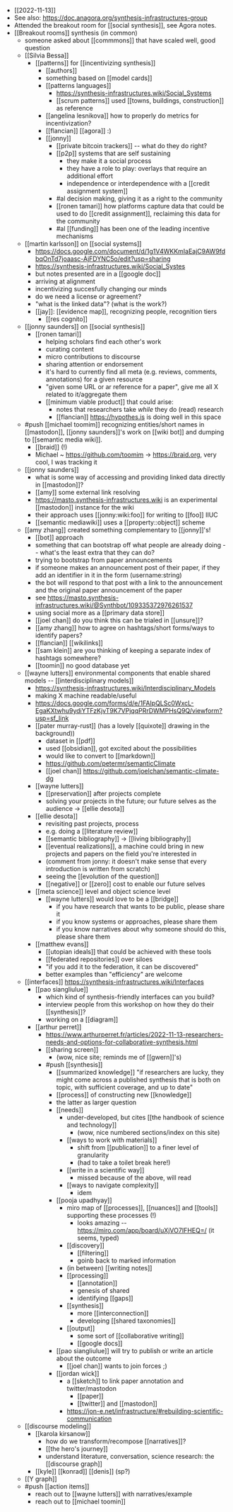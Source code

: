 - [[2022-11-13]]
- See also: https://doc.anagora.org/synthesis-infrastructures-group
- Attended the breakout room for [[social synthesis]], see Agora notes.
- [[Breakout rooms]] synthesis (in common)
  - someone asked about [[commmons]] that have scaled well, good question
  - [[Silvia Bessa]]
    - [[patterns]] for [[incentivizing synthesis]]
      - [[authors]]
      - something based on [[model cards]]  
      - [[patterns languages]]
        - https://synthesis-infrastructures.wiki/Social_Systems
        - [[scrum patterns]] used [[towns, buildings, construction]] as reference
      - [[angelina lesnikova]] how to properly do metrics for incentivization?
      - [[flancian]] [[agora]] :)
      - [[jonny]]
          - [[private bitcoin trackers]] -- what do they do right?
          - [[p2p]] systems that are self sustaining
              - they make it a social process
              - they have a role to play: overlays that require an additional effort
              - independence or interdependence with a [[credit assignment system]]
          - #al decision making, giving it as a right to the community
          - [[ronen tamari]] how platforms capture data that could be used to do [[credit assignment]], reclaiming this data for the community
          - #al [[funding]] has been one of the leading incentive mechanisms
  - [[martin karlsson]] on [[social systems]]
      - https://docs.google.com/document/d/1g1V4WKKmIaEajC9AW9fdbqOnTd7joaasc-AjFDYNC5o/edit?usp=sharing
      - https://synthesis-infrastructures.wiki/Social_Systes
      - but notes presented are in a [[google doc]]
      - arriving at alignment
      - incentivizing succesfully changing our minds
      - do we need a license or agreement?
      - "what is the linked data"? (what is the work?)
      - [[jay]]: [[evidence map]], recognizing people, recognition tiers
        - [[res cognito]]
  - [[jonny saunders]] on [[social synthesis]]
      - [[ronen tamari]]
        - helping scholars find each other's work
        - curating content
        - micro contributions to discourse
        - sharing attention or endorsement
        - it's hard to currently find all meta (e.g. reviews, comments, annotations) for a given resource
        - "given some URL or ar reference for a paper", give me all X related to it/aggregate them
        - [[minimum viable product]] that could arise: 
            - notes that researchers take *while* they do (read) research
            - [[flancian]] https://hypothes.is is doing well in this space
  - #push [[michael toomim]] recognizing entities/short names in [[mastodon]], [[jonny saunders]]'s work on [[wiki bot]] and dumping to [[semantic media wiki]].
      - [[braid]] (!)
      - Michael ~ https://github.com/toomim -> https://braid.org, very cool, I was tracking it
  - [[jonny saunders]]
      - what is some way of accessing and providing linked data directly in [[mastodon]]?
      - [[amy]] some external link resolving
      - https://masto.synthesis-infrastructures.wiki is an experimental [[mastodon]] instance for the wiki
      - their approach uses [[jonny:wiki:foo]] for writing to [[foo]] IIUC
      - [[semantic mediawiki]] uses a [[property::object]] scheme
  - [[amy zhang]] created something complementary to [[jonny]]'s!
      - [[bot]] approach
      - something that can bootstrap off what people are already doing -- what's the least extra that they can do?
      - trying to bootstrap from paper announcements
      - if someone makes an announcement post of their paper, if they add an identifier in it in the form (username:string)
      - the bot will respond to that post with a link to the announcement and the original paper announcement of the paper
      - see https://masto.synthesis-infrastructures.wiki/@Synthbot/109335372976261537
      - using social more as a [[primary data store]]
      - [[joel chan]] do you think this can be trialed in [[unsure]]?
      - [[amy zhang]] how to agree on hashtags/short forms/ways to identify papers?
      - [[flancian]] [[wikilinks]]
      - [[sam klein]] are you thinking of keeping a separate index of hashtags somewhere?
      - [[toomin]] no good database yet
  - [[wayne lutters]] environmental components that enable shared models -- [[interdisciplinary models]]
      - https://synthesis-infrastructures.wiki/Interdisciplinary_Models
      - making X machine readable/useful 
      - https://docs.google.com/forms/d/e/1FAIpQLSc0WxcL-EgaKXtwhu9ydiYTFzKjvT9K7VPjqqPRrDWMPHsQ9Q/viewform?usp=sf_link
      - [[pater murray-rust]] (has a lovely [[quixote]] drawing in the background))
          - dataset in [[pdf]]
          - used [[obsidian]], got excited about the possibilities
          - would like to convert to [[markdown]]
          - https://github.com/petermr/semanticClimate
          - [[joel chan]] https://github.com/joelchan/semantic-climate-dg
      - [[wayne lutters]]
          - [[preservation]] after projects complete
          - solving your projects in the future; our future selves as the audience -> [[ellie desota]]
      - [[ellie desota]]
          - revisiting past projects, process
          - e.g. doing a [[literature review]]
          - [[semantic bibliography]] -> [[living bibliography]]
          - [[eventual realizations]], a machine could bring in new projects and papers on the field you're interested in
          - (comment from jonny: it doesn't make sense that every introduction is written from scratch)
          - seeing the [[evolution of the question]]
          - [[negative]] or [[zero]] cost to enable our future selves
      - [[meta science]] level and object science level
          - [[wayne lutters]] would love to be a [[bridge]]
              - if you have research that wants to be public, please share it 
              - if you know systems or approaches, please share them
              - if you know narratives about why someone should do this, please share them 
      - [[matthew evans]]
          - [[utopian ideals]] that could be achieved with these tools
          - [[federated repositories]] over siloes
          - "if you add it to the federation, it can be discovered"
          - better examples than "efficiency" are welcome
  - [[interfaces]] https://synthesis-infrastructures.wiki/Interfaces
      - [[pao siangliulue]]
          - which kind of synthesis-friendly interfaces can you build?
          - interview people from this workshop on how they do their [[synthesis]]?
          - working on a [[diagram]]
      - [[arthur perret]]
          - https://www.arthurperret.fr/articles/2022-11-13-researchers-needs-and-options-for-collaborative-synthesis.html
          - [[sharing screen]]
              - (wow, nice site; reminds me of [[gwern]]'s)
          - #push [[synthesis]]
              - [[summarized knowledge]] "if researchers are lucky, they might come across a published synthesis that is both on topic, with sufficient coverage, and up to date"
              - [[process]] of constructing new [[knowledge]]
              - the latter as larger question
              - [[needs]]
                  - under-developed, but cites [[the handbook of science and technology]]
                      - (wow, nice numbered sections/index on this site)
                  - [[ways to work with materials]]
                      - shift from [[publication]] to a finer level of granularity
                      - (had to take a toilet break here!)
                  - [[write in a scientific way]]
                      - missed because of the above, will read
                  - [[ways to navigate complexity]]
                      - idem
               - [[pooja upadhyay]]
                   - miro map of [[processes]], [[nuances]] and [[tools]] supporting these processes (!)
                       - looks amazing -- https://miro.com/app/board/uXjVO7IFHEQ=/ (it seems, typed)
                   - [[discovery]]
                       - [[filtering]]
                       - goinb back to marked information
                   - (in between) [[writing notes]] 
                   - [[processing]]
                       - [[annotation]]
                       - genesis of shared
                       - identifying [[gaps]]
                   - [[synthesis]]
                       - more [[interconnection]]
                       - developing [[shared taxonomies]]
                   - [[output]]
                       - some sort of [[collaborative writing]]
                       - [[google docs]]
               - [[pao siangliulue]] will try to publish or write an article about the outcome
                   - [[joel chan]] wants to join forces ;)
               - [[jordan wick]]
                   - a [[sketch]] to link paper annotation and twitter/mastodon
                       - [[paper]]
                       - [[twitter]] and [[mastodon]]
                   - https://jon-e.net/infrastructure/#rebuilding-scientific-communication
  - [[discourse modeling]]
      - [[karola kirsanow]]
          - how do we transform/recompose [[narratives]]?
          - [[the hero's journey]]
          - understand literature, conversation, science research: the [[discourse graph]]
      - [[kyle]] [[konrad]] [[denis]] (sp?)
  - [[Y graph]]
  - #push [[action items]]
      - reach out to [[wayne lutters]] with narratives/example
      - reach out to [[michael toomin]]